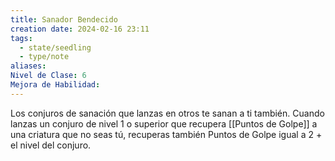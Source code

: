 ```yaml
---
title: Sanador Bendecido
creation date: 2024-02-16 23:11
tags:
  - state/seedling
  - type/note
aliases: 
Nivel de Clase: 6
Mejora de Habilidad:
---
```

Los conjuros de sanación que lanzas en otros te sanan a ti también. Cuando lanzas un conjuro de
nivel 1 o superior que recupera [[Puntos de Golpe]] a una criatura que no seas tú, recuperas también
Puntos de Golpe igual a 2 + el nivel del conjuro.

